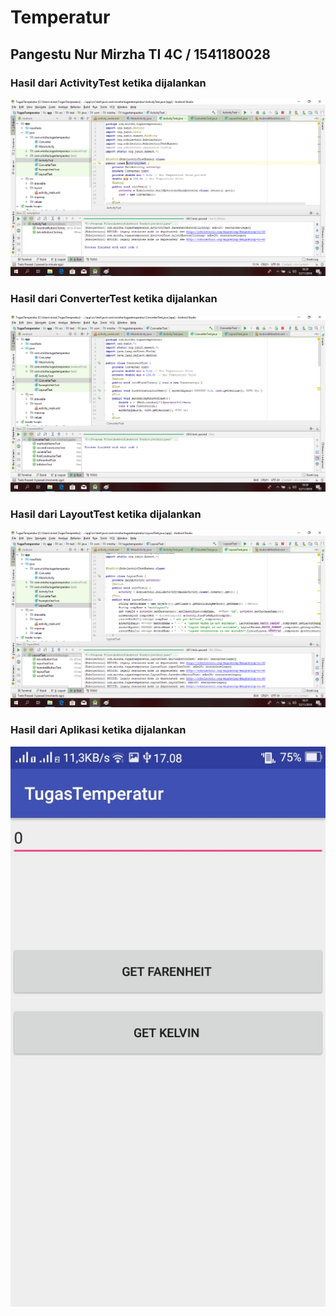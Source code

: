 # Temperatur

## Pangestu Nur Mirzha TI 4C / 1541180028

### Hasil dari ActivityTest ketika dijalankan
![alt text](https://github.com/mirzha/Temperatur/blob/master/app/src/main/res/drawable/activitytest.png "Activity Test")

### Hasil dari ConverterTest ketika dijalankan
![alt text](https://github.com/mirzha/Temperatur/blob/master/app/src/main/res/drawable/convertertest.png "Converter Test")

### Hasil dari LayoutTest ketika dijalankan
![alt text](https://github.com/mirzha/Temperatur/blob/master/app/src/main/res/drawable/layoutTest.png "Layout Test")

### Hasil dari Aplikasi ketika dijalankan
![alt text](https://github.com/mirzha/Temperatur/blob/master/app/src/main/res/drawable/hasil.jpeg "Hasil")
